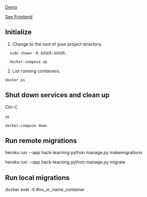 [Demo](https://hack-learning.herokuapp.com/api/)

[See Frontend](https://github.com/hack-learn/frontend)

## Initialize

1. Change to the root of your project directory.

```
  sudo chown -R $USER:$USER.
```

```
  docker-compose up
```

2. List running containers.

```
docker ps
```

## Shut down services and clean up

Ctrl-C

or

```
docker-compose down
```

## Run remote migrations

heroku run --app hack-learning python manage.py makemigrations

heroku run --app hack-learning python manage.py migrate

## Run local migrations

docker exet -ti #no_or_name_container
